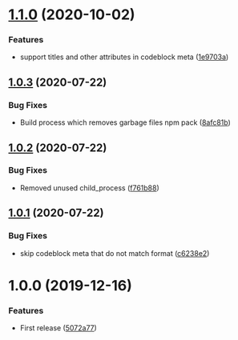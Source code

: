 # [1.1.0](https://github.com/unlight/remark-sources/compare/v1.0.3...v1.1.0) (2020-10-02)


### Features

* support titles and other attributes in codeblock meta ([1e9703a](https://github.com/unlight/remark-sources/commit/1e9703a229739eb4f946184973f9be2c72b1244b))

## [1.0.3](https://github.com/unlight/remark-sources/compare/v1.0.2...v1.0.3) (2020-07-22)


### Bug Fixes

* Build process which removes garbage files npm pack ([8afc81b](https://github.com/unlight/remark-sources/commit/8afc81bdde839c7328e3017159809cee4dc180ed))

## [1.0.2](https://github.com/unlight/remark-sources/compare/v1.0.1...v1.0.2) (2020-07-22)


### Bug Fixes

* Removed unused child_process ([f761b88](https://github.com/unlight/remark-sources/commit/f761b8826a8e4429f67a736deaf8aab5276aadb9))

## [1.0.1](https://github.com/unlight/remark-sources/compare/v1.0.0...v1.0.1) (2020-07-22)


### Bug Fixes

* skip codeblock meta that do not match format ([c6238e2](https://github.com/unlight/remark-sources/commit/c6238e2106aafc18c27a6674b486f3a2a51c13d5))

# 1.0.0 (2019-12-16)


### Features

* First release ([5072a77](https://github.com/unlight/remark-sources/commit/5072a77a4498d22f1dcaa94b7ef50efec8fe5820))
